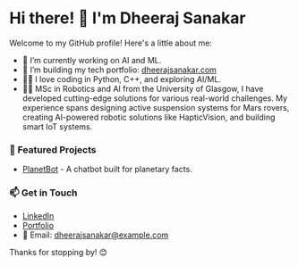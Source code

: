 # Hi there! 👋 I'm Dheeraj Sanakar

Welcome to my GitHub profile! Here's a little about me:

- 🌱 I’m currently working on AI and ML.
- 🔭 I’m building my tech portfolio: [dheerajsanakar.com](https://dheerajsanakar.com)
- 👨‍💻 I love coding in Python, C++, and exploring AI/ML.
- 👨‍🎓 MSc in Robotics and AI from the University of Glasgow, I have developed cutting-edge solutions for various real-world challenges. My experience spans designing active suspension systems for Mars rovers, creating AI-powered robotic solutions like HapticVision, and building smart IoT systems.

### 🌟 Featured Projects
- [PlanetBot](https://github.com/your-repo-link) - A chatbot built for planetary facts.

### 📫 Get in Touch
- [LinkedIn](https://www.linkedin.com/in/dheeraj-sankar-12859616a/)
- [Portfolio](https://dheerajsanakar.com)
- 📧 Email: dheerajsanakar@example.com

Thanks for stopping by! 😊
